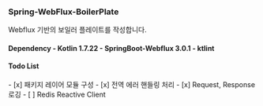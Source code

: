 <h3>Spring-WebFlux-BoilerPlate</h3>

Webflux 기반의 보일러 플레이트를 작성합니다.

<h4>Dependency
- Kotlin 1.7.22
- SpringBoot-Webflux 3.0.1
- ktlint

<h4>Todo List</h4>
- [x] 패키지 레이어 모듈 구성
- [x] 전역 에러 핸들링 처리
- [x] Request, Response 로깅
- [ ] Redis Reactive Client
